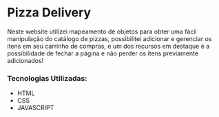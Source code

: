 # Pizza Delivery

Neste website utilizei mapeamento de objetos para obter uma fácil manipulação do catálogo de pizzas, possibilitei adicionar e gerenciar os itens em seu carrinho de compras, e um dos recursos em destaque é a possibilidade de fechar a página e não perder os itens previamente adicionados!

### Tecnologias Utilizadas:
<ul>
  <li>HTML</li>
  <li>CSS</li>
  <li>JAVASCRIPT</li>
</ul>
